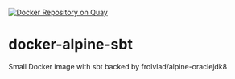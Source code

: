 [![Docker Repository on Quay](https://quay.io/repository/yanana/docker-alpine-sbt/status "Docker Repository on Quay")](https://quay.io/repository/yanana/docker-alpine-sbt)

# docker-alpine-sbt
Small Docker image with sbt backed by frolvlad/alpine-oraclejdk8
